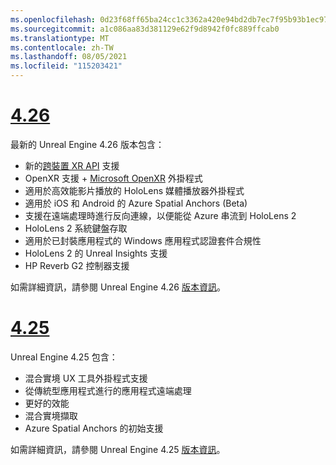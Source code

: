 ```yaml
---
ms.openlocfilehash: 0d23f68ff65ba24cc1c3362a420e94bd2db7ec7f95b93b1ec9714b5bbe9e8a11
ms.sourcegitcommit: a1c086aa83d381129e62f9d8942f0fc889ffcab0
ms.translationtype: MT
ms.contentlocale: zh-TW
ms.lasthandoff: 08/05/2021
ms.locfileid: "115203421"
---
```

# <a name="426"></a>[4.26](#tab/ue426)

最新的 Unreal Engine 4.26 版本包含：
* 新的[跨裝置 XR API](../unreal-porting.md) 支援
* OpenXR 支援 + [Microsoft OpenXR](https://github.com/microsoft/Microsoft-OpenXR-Unreal) 外掛程式 
* 適用於高效能影片播放的 HoloLens 媒體播放器外掛程式
* 適用於 iOS 和 Android 的 Azure Spatial Anchors (Beta)
* 支援在遠端處理時進行反向連線，以便能從 Azure 串流到 HoloLens 2
* HoloLens 2 系統鍵盤存取
* 適用於已封裝應用程式的 Windows 應用程式認證套件合規性
* HoloLens 2 的 Unreal Insights 支援
* HP Reverb G2 控制器支援

如需詳細資訊，請參閱 Unreal Engine 4.26 <a href="https://docs.unrealengine.com/Support/Builds/ReleaseNotes/4_26/index.html" target="_blank" title="Unreal Engine 4.26 版本資訊">版本資訊</a>。 


# <a name="425"></a>[4.25](#tab/ue425)

Unreal Engine 4.25 包含：
* 混合實境 UX 工具外掛程式支援
* 從傳統型應用程式進行的應用程式遠端處理
* 更好的效能
* 混合實境擷取
* Azure Spatial Anchors 的初始支援

如需詳細資訊，請參閱 Unreal Engine 4.25 <a href="https://docs.unrealengine.com/Support/Builds/ReleaseNotes/4_25/index.html" target="_blank" title="Unreal Engine 4.25 版本資訊">版本資訊</a>。